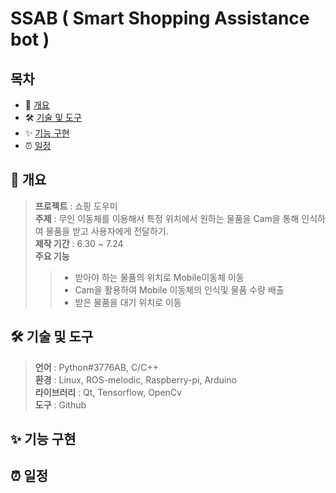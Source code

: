 # SSAB ( Smart Shopping Assistance bot )

## 목차
*  📝 [개요](#-개요)
*  🛠 [기술 및 도구](#-기술-및-도구)
*  ✨ [기능 구현](#-기능_구현)
*  ⏰ [일정](#-일정)

## **📝 개요**
> **프로젝트** : 쇼핑 도우미    
> **주제** : 무인 이동체를 이용해서 특정 위치에서 원하는 물품을 Cam을 통해 인식하여 물품을 받고 사용자에게 전달하기.   
> **제작 기간** : 6.30 ~ 7.24   
> **주요 기능**   
> > * 받아야 하는 물품의 위치로 Mobile이동체 이동   
> > * Cam을 활용하여 Mobile 이동체의 인식및 물품 수량 배출   
> > * 받은 물품을 대기 위치로 이동   



## **🛠 기술 및 도구**   
> **언어** : Python#3776AB, C/C++    
> **환경** : Linux, ROS-melodic, Raspberry-pi, Arduino    
> **라이브러리** : Qt, Tensorflow, OpenCv    
> **도구** : Github    


## **✨ 기능 구현**


## **⏰ 일정**

